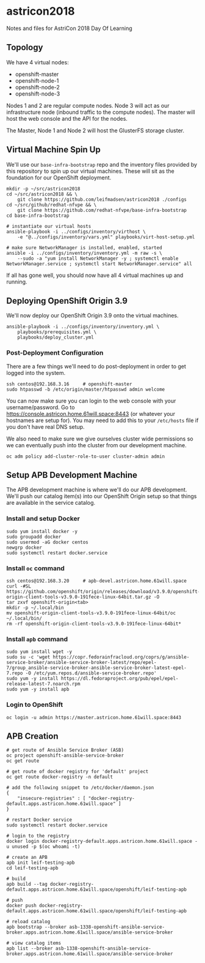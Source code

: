 # astricon2018
Notes and files for AstriCon 2018 Day Of Learning

## Topology

We have 4 virtual nodes:

* openshift-master
* openshift-node-1
* openshift-node-2
* openshift-node-3

Nodes 1 and 2 are regular compute nodes. Node 3 will act as our infrastructure
node (inbound traffic to the compute nodes). The master will host the web
console and the API for the nodes.

The Master, Node 1 and Node 2 will host the GlusterFS storage cluster.

## Virtual Machine Spin Up

We'll use our `base-infra-bootstrap` repo and the inventory files provided by
this repository to spin up our virtual machines. These will sit as the
foundation for our OpenShift deployment.

    mkdir -p ~/src/astricon2018
    cd ~/src/astricon2018 && \
        git clone https://github.com/leifmadsen/astricon2018 ./configs
    cd ~/src/github/redhat-nfvpe && \
        git clone https://github.com/redhat-nfvpe/base-infra-bootstrap
    cd base-infra-bootstrap

    # instantiate our virtual hosts
    ansible-playbook -i ../configs/inventory/virthost \
        -e "@../configs/inventory/vars.yml" playbooks/virt-host-setup.yml

    # make sure NetworkManager is installed, enabled, started
    ansible -i ../configs/inventory/inventory.yml -m raw -s \
        --sudo -a "yum install NetworkManager -y ; systemctl enable NetworkManager.service ; systemctl start NetworkManager.service" all

If all has gone well, you should now have all 4 virtual machines up and
running.

## Deploying OpenShift Origin 3.9

We'll now deploy our OpenShift Origin 3.9 onto the virtual machines.

    ansible-playbook -i ../configs/inventory/inventory.yml \
        playbooks/prerequisites.yml \
        playbooks/deploy_cluster.yml

### Post-Deployment Configuration

There are a few things we'll need to do post-deployment in order to get logged
into the system.

    ssh centos@192.168.3.16     # openshift-master
    sudo htpasswd -b /etc/origin/master/htpasswd admin welcome

You can now make sure you can login to the web console with your
username/password. Go to https://console.astricon.home.61will.space:8443 (or
whatever your hostnames are setup for). You may need to add this to your
`/etc/hosts` file if you don't have real DNS setup.

We also need to make sure we give ourselves cluster wide permissions so we can
eventually push into the cluster from our development machine.

    oc adm policy add-cluster-role-to-user cluster-admin admin

## Setup APB Development Machine

The APB development machine is where we'll do our APB development. We'll push
our catalog item(s) into our OpenShift Origin setup so that things are
available in the service catalog.

### Install and setup Docker

    sudo yum install docker -y
    sudo groupadd docker
    sudo usermod -aG docker centos
    newgrp docker
    sudo systemctl restart docker.service

### Install `oc` command

    ssh centos@192.168.3.20     # apb-devel.astricon.home.61will.space
    curl -#SL https://github.com/openshift/origin/releases/download/v3.9.0/openshift-origin-client-tools-v3.9.0-191fece-linux-64bit.tar.gz -O
    tar zxvf openshift-origin<tab>
    mkdir -p ~/.local/bin
    mv openshift-origin-client-tools-v3.9.0-191fece-linux-64bit/oc ~/.local/bin/
    rm -rf openshift-origin-client-tools-v3.9.0-191fece-linux-64bit*

### Install `apb` command

    sudo yum install wget -y
    sudo su -c 'wget https://copr.fedorainfracloud.org/coprs/g/ansible-service-broker/ansible-service-broker-latest/repo/epel-7/group_ansible-service-broker-ansible-service-broker-latest-epel-7.repo -O /etc/yum.repos.d/ansible-service-broker.repo'
    sudo yum -y install https://dl.fedoraproject.org/pub/epel/epel-release-latest-7.noarch.rpm
    sudo yum -y install apb

### Login to OpenShift

    oc login -u admin https://master.astricon.home.61will.space:8443

## APB Creation

    # get route of Ansible Service Broker (ASB)
    oc project openshift-ansible-service-broker
    oc get route

    # get route of docker registry for 'default' project
    oc get route docker-registry -n default

    # add the following snippet to /etc/docker/daemon.json
    {
        "insecure-registries" : [ "docker-registry-default.apps.astricon.home.61will.space" ]
    }

    # restart Docker service
    sudo systemctl restart docker.service

    # login to the registry
    docker login docker-registry-default.apps.astricon.home.61will.space -u unused -p $(oc whoami -t)

    # create an APB
    apb init leif-testing-apb
    cd leif-testing-apb

    # build
    apb build --tag docker-registry-default.apps.astricon.home.61will.space/openshift/leif-testing-apb

    # push
    docker push docker-registry-default.apps.astricon.home.61will.space/openshift/leif-testing-apb

    # reload catalog
    apb bootstrap --broker asb-1338-openshift-ansible-service-broker.apps.astricon.home.61will.space/ansible-service-broker

    # view catalog items
    apb list --broker asb-1338-openshift-ansible-service-broker.apps.astricon.home.61will.space/ansible-service-broker

